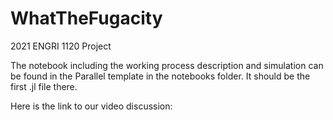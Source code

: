 # WhatTheFugacity
2021 ENGRI 1120 Project

The notebook including the working process description and simulation can be found in the Parallel template in the notebooks folder. It should be the first .jl file there. 

Here is the link to our video discussion: 

